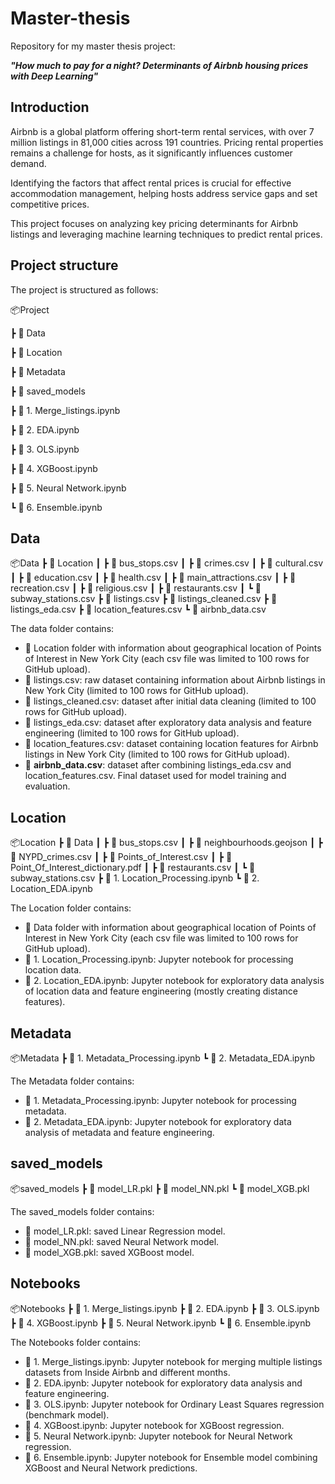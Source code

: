 # Master-thesis

Repository for my master thesis project: 

<b><i>"How much to pay for a night? Determinants of Airbnb housing prices with Deep Learning"</i></b>

## Introduction

Airbnb is a global platform offering short-term rental services, with over 7 million listings in 81,000 cities across 191 countries. Pricing rental properties remains a challenge for hosts, as it significantly influences customer demand. 

Identifying the factors that affect rental prices is crucial for effective accommodation management, helping hosts address service gaps and set competitive prices.

This project focuses on analyzing key pricing determinants for Airbnb listings and leveraging machine learning techniques to predict rental prices.

## Project structure

The project is structured as follows:

📦Project

 ┣ :file_folder: Data

 ┣ :file_folder: Location

 ┣ :file_folder: Metadata

 ┣ :file_folder: saved_models

 ┣ :notebook: 1. Merge_listings.ipynb

 ┣ :notebook: 2. EDA.ipynb

 ┣ :notebook: 3. OLS.ipynb

 ┣ :notebook: 4. XGBoost.ipynb

 ┣ :notebook: 5. Neural Network.ipynb

 ┗ :notebook: 6. Ensemble.ipynb


## Data

📦Data
 ┣ :file_folder: Location
 ┃ ┣ :green_book: bus_stops.csv
 ┃ ┣ :green_book: crimes.csv
 ┃ ┣ :green_book: cultural.csv
 ┃ ┣ :green_book: education.csv
 ┃ ┣ :green_book: health.csv
 ┃ ┣ :green_book: main_attractions.csv
 ┃ ┣ :green_book: recreation.csv
 ┃ ┣ :green_book: religious.csv
 ┃ ┣ :green_book: restaurants.csv
 ┃ ┗ :green_book: subway_stations.csv
 ┣ :green_book: listings.csv
 ┣ :green_book: listings_cleaned.csv
 ┣ :green_book: listings_eda.csv
 ┣ :green_book: location_features.csv
 ┗ :green_book: airbnb_data.csv

The data folder contains:
- :file_folder: Location folder with information about geographical location of Points of Interest in New York City (each csv file was limited to 100 rows for GitHub upload).
- :green_book: listings.csv: raw dataset containing information about Airbnb listings in New York City (limited to 100 rows for GitHub upload).
- :green_book: listings_cleaned.csv: dataset after initial data cleaning (limited to 100 rows for GitHub upload).
- :green_book: listings_eda.csv: dataset after exploratory data analysis and feature engineering (limited to 100 rows for GitHub upload).
- :green_book: location_features.csv: dataset containing location features for Airbnb listings in New York City (limited to 100 rows for GitHub upload).
- :green_book: **airbnb_data.csv**: dataset after combining listings_eda.csv and location_features.csv. Final dataset used for model training and evaluation.

## Location

📦Location
 ┣ :file_folder: Data
 ┃ ┣ :green_book: bus_stops.csv
 ┃ ┣ :green_book: neighbourhoods.geojson
 ┃ ┣ :green_book: NYPD_crimes.csv
 ┃ ┣ :green_book: Points_of_Interest.csv
 ┃ ┣ :green_book: Point_Of_Interest_dictionary.pdf
 ┃ ┣ :green_book: restaurants.csv
 ┃ ┗ :green_book: subway_stations.csv
 ┣ :notebook: 1. Location_Processing.ipynb
 ┗ :notebook: 2. Location_EDA.ipynb

The Location folder contains:
- :file_folder: Data folder with information about geographical location of Points of Interest in New York City (each csv file was limited to 100 rows for GitHub upload).
- :notebook: 1. Location_Processing.ipynb: Jupyter notebook for processing location data.
- :notebook: 2. Location_EDA.ipynb: Jupyter notebook for exploratory data analysis of location data and feature engineering (mostly creating distance features).

## Metadata

📦Metadata
 ┣ :notebook: 1. Metadata_Processing.ipynb
 ┗ :notebook: 2. Metadata_EDA.ipynb

The Metadata folder contains:
- :notebook: 1. Metadata_Processing.ipynb: Jupyter notebook for processing metadata.
- :notebook: 2. Metadata_EDA.ipynb: Jupyter notebook for exploratory data analysis of metadata and feature engineering.

## saved_models

📦saved_models
 ┣ :page_with_curl: model_LR.pkl
 ┣ :page_with_curl: model_NN.pkl
 ┗ :page_with_curl: model_XGB.pkl

The saved_models folder contains:
- :page_with_curl: model_LR.pkl: saved Linear Regression model.
- :page_with_curl: model_NN.pkl: saved Neural Network model.
- :page_with_curl: model_XGB.pkl: saved XGBoost model.

## Notebooks

📦Notebooks
 ┣ :notebook: 1. Merge_listings.ipynb
 ┣ :notebook: 2. EDA.ipynb
 ┣ :notebook: 3. OLS.ipynb
 ┣ :notebook: 4. XGBoost.ipynb
 ┣ :notebook: 5. Neural Network.ipynb
 ┗ :notebook: 6. Ensemble.ipynb

The Notebooks folder contains:
- :notebook: 1. Merge_listings.ipynb: Jupyter notebook for merging multiple listings datasets from Inside Airbnb and different months.
- :notebook: 2. EDA.ipynb: Jupyter notebook for exploratory data analysis and feature engineering.
- :notebook: 3. OLS.ipynb: Jupyter notebook for Ordinary Least Squares regression (benchmark model).
- :notebook: 4. XGBoost.ipynb: Jupyter notebook for XGBoost regression.
- :notebook: 5. Neural Network.ipynb: Jupyter notebook for Neural Network regression.
- :notebook: 6. Ensemble.ipynb: Jupyter notebook for Ensemble model combining XGBoost and Neural Network predictions.